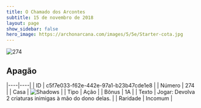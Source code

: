 ```yaml
---
title: O Chamado dos Arcontes
subtitle: 15 de novembro de 2018
layout: page
show_sidebar: false
hero_image: https://archonarcana.com/images/5/5e/Starter-cota.jpg
---
```


![274](https://cdn.keyforgegame.com/media/card_front/pt/341_274_P4W2FF886X6V_pt.png)

## Apagão

|----|----|
| ID | c5f7e033-f62e-442e-97a1-b23b47cde1e8 |
| Número | 274 |
| Casa | ![Shadows](https://archonarcana.com/images/thumb/e/ee/Shadows.png/22px-Shadows.png "Sombras") |
| Tipo | Ação |
| Bônus | 1A |
| Texto | Jogar: Devolva 2 criaturas inimigas à mão do dono delas. |
| Raridade | Incomum |

